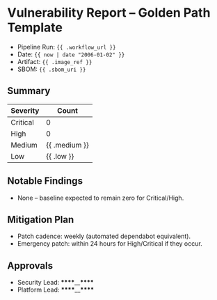 # Vulnerability Report – Golden Path Template

- Pipeline Run: `{{ .workflow_url }}`
- Date: `{{ now | date "2006-01-02" }}`
- Artifact: `{{ .image_ref }}`
- SBOM: `{{ .sbom_uri }}`

## Summary

| Severity | Count         |
| -------- | ------------- |
| Critical | 0             |
| High     | 0             |
| Medium   | {{ .medium }} |
| Low      | {{ .low }}    |

## Notable Findings

- None – baseline expected to remain zero for Critical/High.

## Mitigation Plan

- Patch cadence: weekly (automated dependabot equivalent).
- Emergency patch: within 24 hours for High/Critical if they occur.

## Approvals

- Security Lead: **\*\*\*\***\_\_**\*\*\*\***
- Platform Lead: **\*\*\*\***\_\_**\*\*\*\***
